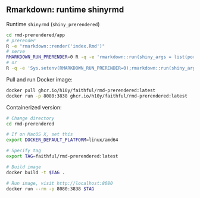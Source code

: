 ## Rmarkdown: runtime shinyrmd

Runtime `shinyrmd` (`shiny_prerendered`)

```bash
cd rmd-prerendered/app
# prerender
R -e "rmarkdown::render('index.Rmd')"
# serve
RMARKDOWN_RUN_PRERENDER=0 R -q -e 'rmarkdown::run(shiny_args = list(port = 8080))'
# or
R -q -e 'Sys.setenv(RMARKDOWN_RUN_PRERENDER=0);rmarkdown::run(shiny_args = list(port = 8080))'
```

Pull and run Docker image:

```bash
docker pull ghcr.io/h10y/faithful/rmd-prerendered:latest
docker run -p 8080:3838 ghcr.io/h10y/faithful/rmd-prerendered:latest
```

Containerized version:

```bash
# Change directory
cd rmd-prerendered

# If on MacOS X, set this
export DOCKER_DEFAULT_PLATFORM=linux/amd64

# Specify tag
export TAG=faithful/rmd-prerendered:latest

# Build image
docker build -t $TAG .

# Run image, visit http://localhost:8080
docker run --rm -p 8080:3838 $TAG
```
